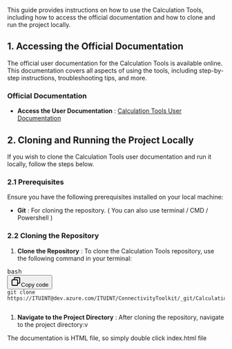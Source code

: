 This guide provides instructions on how to use the Calculation Tools, including how to access the official documentation and how to clone and run the project locally.

## 1. Accessing the Official Documentation

The official user documentation for the Calculation Tools is available online. This documentation covers all aspects of using the tools, including step-by-step instructions, troubleshooting tips, and more.

### **Official Documentation**

* **Access the User Documentation** : [Calculation Tools User Documentation](https://schools.connectivity.tools/assets/help/en/#)

## 2. Cloning and Running the Project Locally

If you wish to clone the Calculation Tools user documentation  and run it locally, follow the steps below.

### 2.1 Prerequisites

Ensure you have the following prerequisites installed on your local machine:

* **Git** : For cloning the repository.  ( You can also  use terminal / CMD / Powershell )

### 2.2 Cloning the Repository

1. **Clone the Repository** :
   To clone the Calculation Tools repository, use the following command in your terminal:

<pre><div class="dark bg-gray-950 rounded-md border-[0.5px] border-token-border-medium"><div class="flex items-center relative text-token-text-secondary bg-token-main-surface-secondary px-4 py-2 text-xs font-sans justify-between rounded-t-md"><span>bash</span><div class="flex items-center"><span class="" data-state="closed"><button class="flex gap-1 items-center"><svg xmlns="http://www.w3.org/2000/svg" width="24" height="24" fill="none" viewBox="0 0 24 24" class="icon-sm"><path fill="currentColor" fill-rule="evenodd" d="M7 5a3 3 0 0 1 3-3h9a3 3 0 0 1 3 3v9a3 3 0 0 1-3 3h-2v2a3 3 0 0 1-3 3H5a3 3 0 0 1-3-3v-9a3 3 0 0 1 3-3h2zm2 2h5a3 3 0 0 1 3 3v5h2a1 1 0 0 0 1-1V5a1 1 0 0 0-1-1h-9a1 1 0 0 0-1 1zM5 9a1 1 0 0 0-1 1v9a1 1 0 0 0 1 1h9a1 1 0 0 0 1-1v-9a1 1 0 0 0-1-1z" clip-rule="evenodd"></path></svg>Copy code</button></span></div></div><div class="overflow-y-auto p-4" dir="ltr"><code class="!whitespace-pre hljs language-bash">git clone https://ITUINT@dev.azure.com/ITUINT/ConnectivityToolkit/_git/CalculationTools_manual_document
   </code></div></div></pre>

1. **Navigate to the Project Directory** :
   After cloning the repository, navigate to the project directory:v

The documentation is HTML file, so simply double click index.html file
